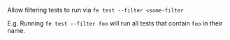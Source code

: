 Allow filtering tests to run via `fe test --filter <some-filter`

E.g. Running `fe test --filter foo` will run all tests that contain `foo` in their name.
